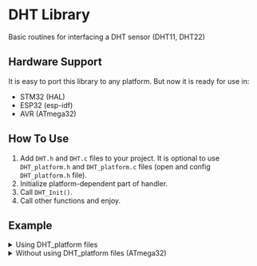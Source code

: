 # DHT Library
Basic routines for interfacing a DHT sensor (DHT11, DHT22)


## Hardware Support
It is easy to port this library to any platform. But now it is ready for use in:
- STM32 (HAL)
- ESP32 (esp-idf)
- AVR (ATmega32)

## How To Use
1. Add `DHT.h` and `DHT.c` files to your project.  It is optional to use `DHT_platform.h` and `DHT_platform.c` files (open and config `DHT_platform.h` file).
2. Initialize platform-dependent part of handler.
4. Call `DHT_Init()`.
5. Call other functions and enjoy.

## Example
<details>
<summary>Using DHT_platform files</summary>

```c
#include <stdio.h>
#include "DHT.h"
#include "DHT_platform.h"

int main(void)
{
  DHT_Handler_t Handler = {0};

  DHT_Platform_Init(&Handler);
  DHT_Init(&Handler, DHT_TYPE_DHT22);

  while (1)
  {
    float Temp = 0
    float Hum = 0;

    DHT_ReadSample(&Handler, &Temp, &Hum);
    printf("Temp: %f, Hum: %f\r\n", Temp, Hum);
  }

  return 0;
}
```
</details>


<details>
<summary>Without using DHT_platform files (ATmega32)</summary>

```c
#include <avr/io.h>
#include <util/delay.h>
#include <stdio.h>
#include <stdint.h>
#include "DHT.h"


#define DHT_PORT    PORTB
#define DHT_PIN     PINB
#define DHT_DDR     DDRB
#define DHT_BIT     0


static void
PlatformSetDir(uint8_t Dir)
{
  if (Dir)
    DHT_DDR |= (1 << DHT_BIT);
  else
    DHT_DDR &= ~(1 << DHT_BIT);
}

static void
PlatformWrite(uint8_t Level)
{
  if (Level)
    DHT_PORT |= (1 << DHT_BIT);
  else
    DHT_PORT &= ~(1 << DHT_BIT);
}

static uint8_t
PlatformRead(void)
{
  return ((DHT_PIN >> DHT_BIT) & 0x01);
}

static void
PlatformDelayMs(uint16_t Delay)
{
  for (; Delay > 0; Delay--)
    _delay_ms(1);
}

static void
PlatformDelayUs(uint16_t Delay)
{
  for (; Delay > 0; Delay--)
    _delay_us(1);
}


int main(void)
{
  DHT_Handler_t Handler = {0};

  Handler.PlatformSetDir = PlatformSetDir;
  Handler.PlatformWrite = PlatformWrite;
  Handler.PlatformRead = PlatformRead;
  Handler.PlatformDelayMs = PlatformDelayMs;
  Handler.PlatformDelayUs = PlatformDelayUs;

  DHT_Init(&Handler, DHT_TYPE_DHT22);

  while (1)
  {
    float Temp = 0
    float Hum = 0;

    DHT_ReadSample(&Handler, &Temp, &Hum);

    // We consider that the UART is initialized and STDOUT is redirected to it
    printf("Temp: %f, Hum: %f\r\n", Temp, Hum);
  }

  return 0;
}
```
</details>
